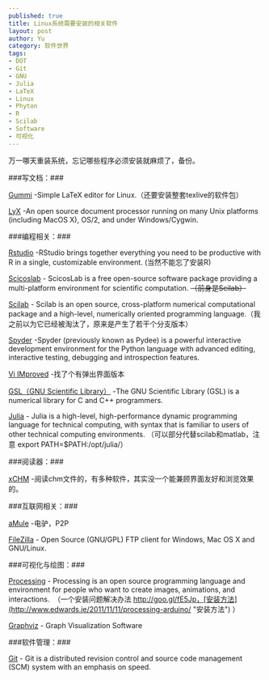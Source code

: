 ```yaml
--- 
published: true
title: Linux系统需要安装的相关软件
layout: post
author: Yu
category: 软件世界
tags: 
- DOT
- Git
- GNU
- Julia
- LaTeX
- Linux
- Phyton
- R
- Scilab
- Software
- 可视化
---
```

万一哪天重装系统，忘记哪些程序必须安装就麻烦了，备份。


###写文档：###


[Gummi](http://gummi.midnightcoding.org/ "Gummi") -Simple LaTeX editor for Linux.（还要安装整套texlive的软件包）

[LyX](http://www.lyx.org/ "LyX") -An open source document processor running on many Unix platforms (including MacOS X), OS/2, and under Windows/Cygwin.


###编程相关：###


[Rstudio](http://rstudio.org/ "Rstudio") -RStudio brings together everything you need to be productive with R in a single, customizable environment. (当然不能忘了安装R)

[Scicoslab](http://www.scicoslab.org/ "Scicoslab") - ScicosLab is a free open-source software package providing a multi-platform environment for scientific computation. <del>（前身是Scilab）</del>

[Scilab](http://www.scilab.org/ "Scilab") - Scilab is an open source, cross-platform numerical computational package and a high-level, numerically oriented programming language.（我之前以为它已经被淘汰了，原来是产生了若干个分支版本）

[Spyder](http://code.google.com/p/spyderlib/ "Spyder") -Spyder (previously known as Pydee) is a powerful interactive development environment for the Python language with advanced editing, interactive testing, debugging and introspection features.

[Vi IMproved](http://www.google.com.hk/url?sa=t&amp;rct=j&amp;q=Vi+IMproved&amp;source=web&amp;cd=1&amp;ved=0CCUQFjAA&amp;url=http%3A%2F%2Fwww.vim.org%2F&amp;ei=H_7-TqCdKqaUiAfmn7nOAQ&amp;usg=AFQjCNE8C6iOb5uQLy74YKg-WBd9hikKaw "Vim") -找了个有弹出界面版本

[GSL（GNU Scientific Library）](http://www.gnu.org/software/gsl/ "GSL") -The GNU Scientific Library (GSL) is a numerical library for C and C++ programmers.

[Julia](http://julialang.org/ "The Julia Language") - Julia is a high-level, high-performance dynamic programming language for technical computing, with syntax that is familiar to users of other technical computing environments. （可以部分代替scilab和matlab，注意 export PATH=$PATH:/opt/julia/）


###阅读器：###


[xCHM](http://xchm.sourceforge.net/ "xCHM") -阅读chm文件的，有多种软件，其实没一个能兼顾界面友好和浏览效果的。


###互联网相关：###


[aMule](http://www.amule.org/ "aMule") -电驴，P2P

[FileZilla](http://filezilla-project.org/ "FileZilla") - Open Source (GNU/GPL) FTP client for Windows, Mac OS X and GNU/Linux.


###可视化与绘图：###


[Processing](http://processing.org/ "Processing") - Processing is an open source programming language and environment for people who want to create images, animations, and interactions.  （一个安装问题解决办法 http://goo.gl/fE5Jp，[安装方法](http://www.edwards.je/2011/11/11/processing-arduino/ "安装方法") ）

[Graphviz](http://www.graphviz.org/ "Graphviz") - Graph Visualization Software


###软件管理：###


[Git](http://git-scm.com/ "Git") - Git is a distributed revision control and source code management (SCM) system with an emphasis on speed.
